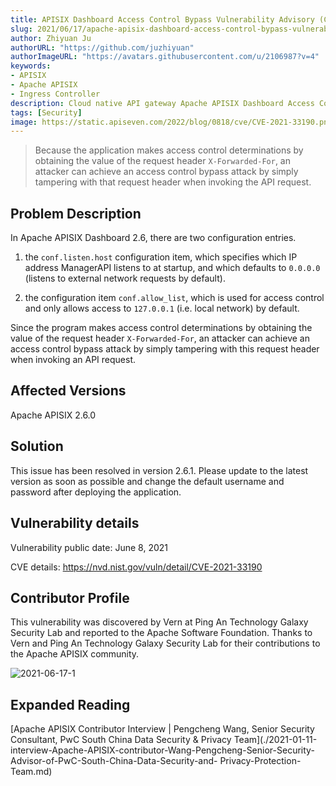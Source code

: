 ```yaml
---
title: APISIX Dashboard Access Control Bypass Vulnerability Advisory (CVE-2021-33190)
slug: 2021/06/17/apache-apisix-dashboard-access-control-bypass-vulnerability-announcement
author: Zhiyuan Ju
authorURL: "https://github.com/juzhiyuan"
authorImageURL: "https://avatars.githubusercontent.com/u/2106987?v=4"
keywords:
- APISIX
- Apache APISIX
- Ingress Controller
description: Cloud native API gateway Apache APISIX Dashboard Access Control bypass vulnerability announcement, please upgrade the version as soon as possible to fix this vulnerability.
tags: [Security]
image: https://static.apiseven.com/2022/blog/0818/cve/CVE-2021-33190.png
---
```


> Because the application makes access control determinations by obtaining the value of the request header `X-Forwarded-For`, an attacker can achieve an access control bypass attack by simply tampering with that request header when invoking the API request.

<!--truncate-->

## Problem Description

In Apache APISIX Dashboard 2.6, there are two configuration entries.

1. the `conf.listen.host` configuration item, which specifies which IP address ManagerAPI listens to at startup, and which defaults to `0.0.0.0` (listens to external network requests by default).

2. the configuration item `conf.allow_list`, which is used for access control and only allows access to `127.0.0.1` (i.e. local network) by default.

Since the program makes access control determinations by obtaining the value of the request header `X-Forwarded-For`, an attacker can achieve an access control bypass attack by simply tampering with this request header when invoking an API request.

## Affected Versions

Apache APISIX 2.6.0

## Solution

This issue has been resolved in version 2.6.1. Please update to the latest version as soon as possible and change the default username and password after deploying the application.

## Vulnerability details

Vulnerability public date: June 8, 2021

CVE details: https://nvd.nist.gov/vuln/detail/CVE-2021-33190

## Contributor Profile

This vulnerability was discovered by Vern at Ping An Technology Galaxy Security Lab and reported to the Apache Software Foundation. Thanks to Vern and Ping An Technology Galaxy Security Lab for their contributions to the Apache APISIX community.

![2021-06-17-1](https://static.apiseven.com/202108/1639463130837-f27bf7bf-28b9-4742-a40f-ee43ebf5a7a8.jpeg)

## Expanded Reading

[Apache APISIX Contributor Interview | Pengcheng Wang, Senior Security Consultant, PwC South China Data Security & Privacy Team](./2021-01-11-interview-Apache-APISIX-contributor-Wang-Pengcheng-Senior-Security-Advisor-of-PwC-South-China-Data-Security-and- Privacy-Protection-Team.md)
